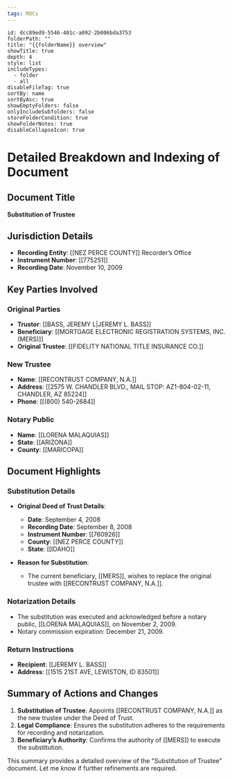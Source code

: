 ```yaml
---
tags: MOCs
---
```

```folder-overview
id: dcc89ed9-5546-401c-a092-2b006bda3753
folderPath: ""
title: "{{folderName}} overview"
showTitle: true
depth: 4
style: list
includeTypes:
  - folder
  - all
disableFileTag: true
sortBy: name
sortByAsc: true
showEmptyFolders: false
onlyIncludeSubfolders: false
storeFolderCondition: true
showFolderNotes: true
disableCollapseIcon: true
```


# Detailed Breakdown and Indexing of Document

## Document Title
**Substitution of Trustee**

## Jurisdiction Details
- **Recording Entity**: [[NEZ PERCE COUNTY]] Recorder’s Office
- **Instrument Number**: [[775251]]
- **Recording Date**: November 10, 2009

## Key Parties Involved
### Original Parties
- **Trustor**: [[BASS, JEREMY L|JEREMY L. BASS]]
- **Beneficiary**: [[MORTGAGE ELECTRONIC REGISTRATION SYSTEMS, INC. (MERS)]]
- **Original Trustee**: [[FIDELITY NATIONAL TITLE INSURANCE CO.]]

### New Trustee
- **Name**: [[RECONTRUST COMPANY, N.A.]]
- **Address**: [[2575 W. CHANDLER BLVD., MAIL STOP: AZ1-804-02-11, CHANDLER, AZ 85224]]
- **Phone**: [[(800) 540-2684]]

### Notary Public
- **Name**: [[LORENA MALAQUIAS]]
- **State**: [[ARIZONA]]
- **County**: [[MARICOPA]]

## Document Highlights

### Substitution Details
- **Original Deed of Trust Details**:
  - **Date**: September 4, 2008
  - **Recording Date**: September 8, 2008
  - **Instrument Number**: [[760926]]
  - **County**: [[NEZ PERCE COUNTY]]
  - **State**: [[IDAHO]]

- **Reason for Substitution**:
  - The current beneficiary, [[MERS]], wishes to replace the original trustee with [[RECONTRUST COMPANY, N.A.]].

### Notarization Details
- The substitution was executed and acknowledged before a notary public, [[LORENA MALAQUIAS]], on November 2, 2009.
- Notary commission expiration: December 21, 2009.

### Return Instructions
- **Recipient**: [[JEREMY L. BASS]]
- **Address**: [[1515 21ST AVE, LEWISTON, ID 83501]]

## Summary of Actions and Changes
1. **Substitution of Trustee**: Appoints [[RECONTRUST COMPANY, N.A.]] as the new trustee under the Deed of Trust.
2. **Legal Compliance**: Ensures the substitution adheres to the requirements for recording and notarization.
3. **Beneficiary’s Authority**: Confirms the authority of [[MERS]] to execute the substitution.

This summary provides a detailed overview of the "Substitution of Trustee" document. Let me know if further refinements are required.
